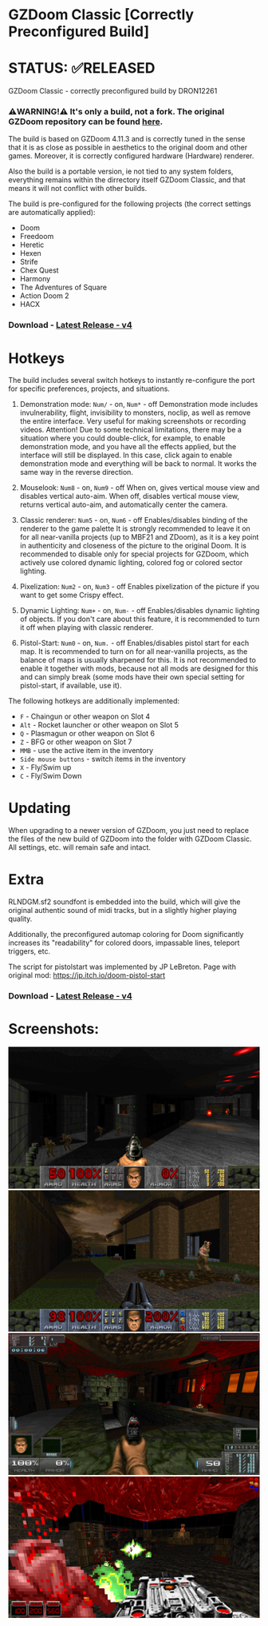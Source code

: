 # GZDoom Classic [Correctly Preconfigured Build]

# STATUS: ✅RELEASED
GZDoom Classic - correctly preconfigured build by DRON12261

### ⚠️WARNING!⚠️ It's only a build, not a fork. The original GZDoom repository can be found [here]([https://forum.zdoom.org/viewtopic.php?t=58535](https://github.com/ZDoom/gzdoom)).

The build is based on GZDoom 4.11.3 and is correctly tuned in the sense that it is as close as possible in aesthetics to the original doom and other games. Moreover, it is correctly configured hardware (Hardware) renderer.

Also the build is a portable version, ie not tied to any system folders, everything remains within the dirrectory itself GZDoom Classic, and that means it will not conflict with other builds.

The build is pre-configured for the following projects (the correct settings are automatically applied):
- Doom
- Freedoom
- Heretic
- Hexen
- Strife
- Chex Quest
- Harmony
- The Adventures of Square
- Action Doom 2
- HACX

### Download - [Latest Release - v4](https://github.com/dron12261games/SFT-DronsDoomUtils/releases/download/v0.2/Drons.Doom.Utils.v0.2.zip)

# Hotkeys
The build includes several switch hotkeys to instantly re-configure the port for specific preferences, projects, and situations.

1) Demonstration mode: `Num/` - on, `Num*` - off
Demonstration mode includes invulnerability, flight, invisibility to monsters, noclip, as well as remove the entire interface. 
Very useful for making screenshots or recording videos.
Attention! Due to some technical limitations, there may be a situation where you could double-click, for example, to enable demonstration mode, and you have all the effects applied, but the interface will still be displayed. In this case, click again to enable demonstration mode and everything will be back to normal. It works the same way in the reverse direction.

2) Mouselook: `Num8` - on, `Num9` - off
When on, gives vertical mouse view and disables vertical auto-aim.
When off, disables vertical mouse view, returns vertical auto-aim, and automatically center the camera.

3) Classic renderer: `Num5` - on, `Num6` - off
Enables/disables binding of the renderer to the game palette
It is strongly recommended to leave it on for all near-vanilla projects (up to MBF21 and ZDoom), as it is a key point in authenticity and closeness of the picture to the original Doom.
It is recommended to disable only for special projects for GZDoom, which actively use colored dynamic lighting, colored fog or colored sector lighting.

4) Pixelization: `Num2` - on, `Num3` - off
Enables pixelization of the picture if you want to get some Crispy effect.

5) Dynamic Lighting: `Num+` - on, `Num-` - off
Enables/disables dynamic lighting of objects.
If you don't care about this feature, it is recommended to turn it off when playing with classic renderer.

6) Pistol-Start: `Num0` - on, `Num.` - off
Enables/disables pistol start for each map.
It is recommended to turn on for all near-vanilla projects, as the balance of maps is usually sharpened for this.
It is not recommended to enable it together with mods, because not all mods are designed for this and can simply break (some mods have their own special setting for pistol-start, if available, use it).

The following hotkeys are additionally implemented:
- `F` - Chaingun or other weapon on Slot 4
- `Alt` - Rocket launcher or other weapon on Slot 5
- `Q` - Plasmagun or other weapon on Slot 6
- `Z` - BFG or other weapon on Slot 7
- `MMB` - use the active item in the inventory
- `Side mouse buttons` - switch items in the inventory
- `X` - Fly/Swim up
- `C` - Fly/Swim Down

# Updating
When upgrading to a newer version of GZDoom, you just need to replace the files of the new build of GZDoom into the folder with GZDoom Classic. 
All settings, etc. will remain safe and intact.

# Extra
RLNDGM.sf2 soundfont is embedded into the build, which will give the original authentic sound of midi tracks, but in a slightly higher playing quality.

Additionally, the preconfigured automap coloring for Doom significantly increases its "readability" for colored doors, impassable lines, teleport triggers, etc.

The script for pistolstart was implemented by JP LeBreton. Page with original mod: https://jp.itch.io/doom-pistol-start

### Download - [Latest Release - v4](https://github.com/dron12261games/SFT-DronsDoomUtils/releases/download/v0.2/Drons.Doom.Utils.v0.2.zip)

# Screenshots:
![Screen1](./screens/1.png)
![Screen1](./screens/2.png)
![Screen1](./screens/3.png)
![Screen1](./screens/4.png)
